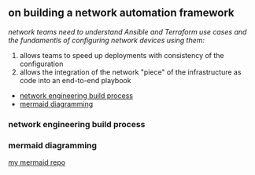 ## on building a network automation framework  

_network teams need to understand Ansible and Terraform use cases and the fundamentls of configuring network devices using them:_   
1. allows teams to speed up deployments with consistency of the configuration  
2. allows the integration of the network "piece" of the infrastructure as code into an end-to-end playbook  

* [network engineering build process](#network-engineering-build-process)
* [mermaid diagramming](#mermaid-diagramming)  

### network engineering build process  

### mermaid diagramming  

[my mermaid repo](https://github.com/sdncoder/diagrams)
